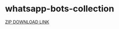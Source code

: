 # whatsapp-bots-collection

[ZIP DOWNLOAD LINK](https://github.com/TOXIC-KICHU/whatsapp-bots-collection/archive/refs/heads/master.zip)
